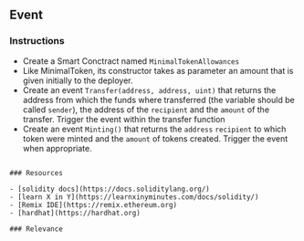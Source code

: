 ## Event

### Instructions

- Create a Smart Conctract named `MinimalTokenAllowances`
- Like MinimalToken, its constructor takes as parameter an amount that is given initially to the deployer. 
- Create an event `Transfer(address, address, uint)` that returns the address from which the funds where transferred (the variable should be called `sender`), the address of the `recipient` and the `amount` of the transfer. Trigger the event within the transfer function
- Create an event `Minting()` that returns the `address` `recipient` to which token were minted and the `amount` of tokens created. Trigger the event when appropriate. 


```

### Resources

- [solidity docs](https://docs.soliditylang.org/)
- [learn X in Y](https://learnxinyminutes.com/docs/solidity/)
- [Remix IDE](https://remix.ethereum.org)
- [hardhat](https://hardhat.org)

### Relevance

